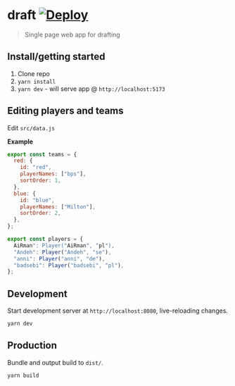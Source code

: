 # draft [![Deploy](https://github.com/vikpe/draft/actions/workflows/deploy.yml/badge.svg)](https://github.com/vikpe/draft/actions/workflows/deploy.yml)

> Single page web app for drafting

## Install/getting started

1. Clone repo
2. `yarn install`
3. `yarn dev` - will serve app @ `http://localhost:5173`

## Editing players and teams

Edit `src/data.js`

**Example**

```js
export const teams = {
  red: {
    id: "red",
    playerNames: ["bps"],
    sortOrder: 1,
  },
  blue: {
    id: "blue",
    playerNames: ["Milton"],
    sortOrder: 2,
  },
};

export const players = {
  AiRman": Player("AiRman", "pl"),
  "Andeh": Player("Andeh", "se"),
  "anni": Player("anni", "de"),
  "badsebi": Player("badsebi", "pl"),
};
```

## Development

Start development server at `http://localhost:8080`, live-reloading changes.

```bash
yarn dev
```

## Production

Bundle and output build to `dist/`.

```bash
yarn build
```
